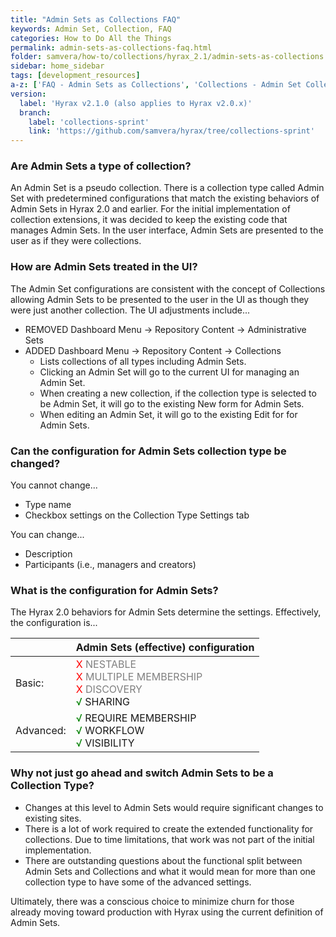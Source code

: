 ```yaml
---
title: "Admin Sets as Collections FAQ"
keywords: Admin Set, Collection, FAQ
categories: How to Do All the Things
permalink: admin-sets-as-collections-faq.html
folder: samvera/how-to/collections/hyrax_2.1/admin-sets-as-collections.md
sidebar: home_sidebar
tags: [development_resources]
a-z: ['FAQ - Admin Sets as Collections', 'Collections - Admin Set Collection Type']
version:
  label: 'Hyrax v2.1.0 (also applies to Hyrax v2.0.x)'
  branch:
    label: 'collections-sprint'
    link: 'https://github.com/samvera/hyrax/tree/collections-sprint'
---
```


### Are Admin Sets a type of collection?

An Admin Set is a pseudo collection.  There is a collection type called Admin Set with predetermined configurations that match the existing behaviors of Admin Sets in Hyrax 2.0 and earlier.  For the initial implementation of collection extensions, it was decided to keep the existing code that manages Admin Sets.  In the user interface, Admin Sets are presented to the user as if they were collections.  

### How are Admin Sets treated in the UI?

The Admin Set configurations are consistent with the concept of Collections allowing Admin Sets to be presented to the user in the UI as though they were just another collection.  The UI adjustments include...

* REMOVED Dashboard Menu → Repository Content → Administrative Sets
* ADDED Dashboard Menu → Repository Content → Collections
  * Lists collections of all types including Admin Sets.
  * Clicking an Admin Set will go to the current UI for managing an Admin Set.
  * When creating a new collection, if the collection type is selected to be Admin Set, it will go to the existing New form for Admin Sets.  
  * When editing an Admin Set, it will go to the existing Edit for for Admin Sets.

### Can the configuration for Admin Sets collection type be changed?

You cannot change...
* Type name
* Checkbox settings on the Collection Type Settings tab

You can change...
* Description
* Participants (i.e., managers and creators)

### What is the configuration for Admin Sets?

The Hyrax 2.0 behaviors for Admin Sets determine the settings.  Effectively, the configuration is...

| | Admin Sets (effective) configuration |
| --- | ------------------------------------ |
| Basic: | <font color='red'>X</font> <font color='grey'>NESTABLE</font><br><font color='red'>X</font> <font color='grey'>MULTIPLE MEMBERSHIP</font><br><font color='red'>X</font> <font color='grey'>DISCOVERY</font><br><font color='green'>√</font> SHARING |
| Advanced: | <font color='green'>√</font> REQUIRE MEMBERSHIP<br><font color='green'>√</font> WORKFLOW<br><font color='green'>√</font> VISIBILITY |

### Why not just go ahead and switch Admin Sets to be a Collection Type? 

* Changes at this level to Admin Sets would require significant changes to existing sites.
* There is a lot of work required to create the extended functionality for collections. Due to time limitations, that work was not part of the initial implementation.
* There are outstanding questions about the functional split between Admin Sets and Collections and what it would mean for more than one collection type to have some of the advanced settings.

Ultimately, there was a conscious choice to minimize churn for those already moving toward production with Hyrax using the current definition of Admin Sets.

